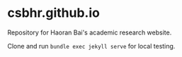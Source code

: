 # csbhr.github.io
Repository for Haoran Bai's academic research website.

Clone and run `bundle exec jekyll serve` for local testing.
